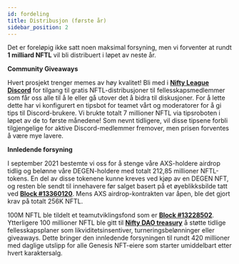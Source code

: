 ```yaml
---
id: fordeling
title: Distribusjon (første år)
sidebar_position: 2
---
```


Det er foreløpig ikke satt noen maksimal forsyning, men vi forventer at rundt **1 milliard NFTL** vil bli distribuert i løpet av neste år.

**Community Giveaways**

Hvert prosjekt trenger memes av høy kvalitet! Bli med i **[Nifty League Discord](https://discord.gg/niftyleague)** for tilgang til gratis NFTL-distribusjoner til fellesskapsmedlemmer som får oss alle til å le eller gå utover det å bidra til diskusjoner. For å lette dette har vi konfigurert en tipsbot for teamet vårt og moderatorer for å gi tips til Discord-brukere. Vi brukte totalt 7 millioner NFTL via tipsroboten i løpet av de to første månedene! Som nevnt tidligere, vil disse tipsene forbli tilgjengelige for aktive Discord-medlemmer fremover, men prisen forventes å være mye lavere.

**Innledende forsyning**

I september 2021 bestemte vi oss for å stenge våre AXS-holdere airdrop tidlig og belønne våre DEGEN-holdere med totalt 212,85 millioner NFTL-tokens. En del av disse tokenene kunne kreves ved kjøp av en DEGEN NFT, og resten ble sendt til innehavere før salget basert på et øyeblikksbilde tatt ved **[Block #13360120](https://etherscan.io/block/13360120)**. Mens AXS airdrop-kontrakten var åpen, ble det gjort krav på totalt 256K NFTL.

100M NFTL ble tildelt et teamutviklingsfond som er **[Block #13228502](https://etherscan.io/tx/0x3649b00464903b78608f8de9308aec339ecd7446f1dc2de26a9913d2d5468ecf)**. Ytterligere 100 millioner NFTL ble gitt til **[Nifty DAO treasury](https://etherscan.io/address/0xd06ae6fb7eade890f3e295d69a6679380c9456c1)** å støtte tidlige fellesskapsplaner som likviditetsinsentiver, turneringsbelønninger eller giveaways. Dette bringer den innledende forsyningen til rundt 420 millioner med daglige utslipp for alle Genesis NFT-eiere som starter umiddelbart etter hvert karaktersalg.
